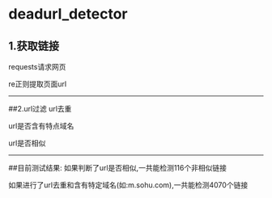 # deadurl_detector

## 1.获取链接
requests请求网页

re正则提取页面url

---

##2.url过滤
url去重

url是否含有特点域名

url是否相似

--- 

##目前测试结果:
如果判断了url是否相似,一共能检测116个非相似链接

如果进行了url去重和含有特定域名(如:m.sohu.com),一共能检测4070个链接

